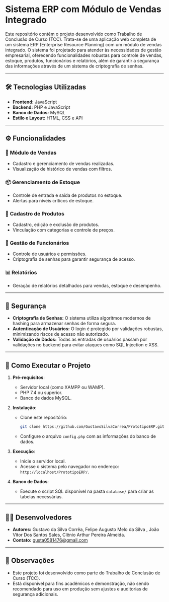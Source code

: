 # Sistema ERP com Módulo de Vendas Integrado  

Este repositório contém o projeto desenvolvido como Trabalho de Conclusão de Curso (TCC). Trata-se de uma aplicação web completa de um sistema ERP (Enterprise Resource Planning) com um módulo de vendas integrado. O sistema foi projetado para atender às necessidades de gestão empresarial, oferecendo funcionalidades robustas para controle de vendas, estoque, produtos, funcionários e relatórios, além de garantir a segurança das informações através de um sistema de criptografia de senhas.

---

## 🛠️ Tecnologias Utilizadas  

- **Frontend:** JavaScript  
- **Backend:** PHP e JavaScript
- **Banco de Dados:** MySQL   
- **Estilo e Layout:** HTML, CSS e API 

---

## ⚙️ Funcionalidades  

### 🛒 **Módulo de Vendas**  
- Cadastro e gerenciamento de vendas realizadas.  
- Visualização de histórico de vendas com filtros.

### 📦 **Gerenciamento de Estoque**  
- Controle de entrada e saída de produtos no estoque.  
- Alertas para níveis críticos de estoque.  

### 🏢 **Cadastro de Produtos**  
- Cadastro, edição e exclusão de produtos.  
- Vinculação com categorias e controle de preços.  

### 👥 **Gestão de Funcionários**  
- Controle de usuários e permissões.  
- Criptografia de senhas para garantir segurança de acesso.  

### 📊 **Relatórios**  
- Geração de relatórios detalhados para vendas, estoque e desempenho.   

---

## 🔐 Segurança  

- **Criptografia de Senhas:** O sistema utiliza algoritmos modernos de hashing para armazenar senhas de forma segura.  
- **Autenticação de Usuários:** O login é protegido por validações robustas, minimizando riscos de acesso não autorizado.  
- **Validação de Dados:** Todas as entradas de usuários passam por validações no backend para evitar ataques como SQL Injection e XSS.  

---


## 🚀 Como Executar o Projeto  

1. **Pré-requisitos**:  
   - Servidor local (como XAMPP ou WAMP).  
   - PHP 7.4 ou superior.  
   - Banco de dados MySQL.  

2. **Instalação**:  
   - Clone este repositório:  
     ```bash
     git clone https://github.com/GustavoSilvaCorrea/PrototipoERP.git
     ```  
   - Configure o arquivo `config.php` com as informações do banco de dados.  

3. **Execução**:  
   - Inicie o servidor local.  
   - Acesse o sistema pelo navegador no endereço: `http://localhost/PrototipoERP/`.  

4. **Banco de Dados**:  
   - Execute o script SQL disponível na pasta `database/` para criar as tabelas necessárias.  

---

## 👨‍💻 Desenvolvedores  

- **Autores:** Gustavo da Silva Corrêa, Felipe Augusto Melo da Silva , João Vitor Dos Santos Sales, Clênio Arthur Pereira Almeida.
- **Contato:** gusta0581476@gmail.com 

---

## 📌 Observações  

- Este projeto foi desenvolvido como parte do Trabalho de Conclusão de Curso (TCC).  
- Está disponível para fins acadêmicos e demonstração, não sendo recomendado para uso em produção sem ajustes e auditorias de segurança adicionais.  

